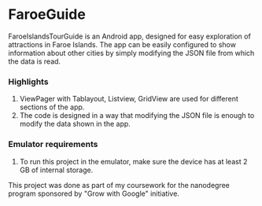 # FaroeGuide

FaroeIslandsTourGuide is an Android app, designed for easy exploration of attractions in Faroe Islands.
The app can be easily configured to show information about other cities by simply modifying the JSON file from which the data is read.

### Highlights

1. ViewPager with Tablayout, Listview, GridView are used for different sections of the app.
2. The code is designed in a way that modifying the JSON file is enough to modify the data shown in the app.

### Emulator requirements

1. To run this project in the emulator, make sure the device has at least 2 GB of internal storage.

This project was done as part of my coursework for the nanodegree program sponsored by "Grow with Google" initiative.


